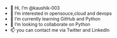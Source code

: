 - 👋 Hi, I’m @kaushik-003
- 👀 I’m interested in opensouce,cloud and devops
- 🌱 I’m currently learning GitHub and Python
- 💞️ I’m looking to collaborate on Python
- 📫 you can contact me via Twitter and LinkedIn

<!---
kaushik-003/kaushik-003 is a ✨ special ✨ repository because its `README.md` (this file) appears on your GitHub profile.
You can click the Preview link to take a look at your changes.
--->
